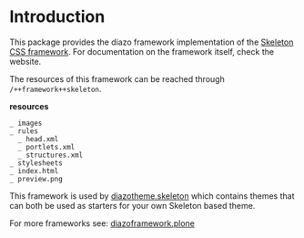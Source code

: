 Introduction
============
This package provides the diazo framework implementation of the
[Skeleton CSS framework](http://www.skeleton.co.uk/). For documentation
on the framework itself, check the website.

The resources of this framework can be reached through 
`/++framework++skeleton`.

**resources**

    _ images
    _ rules
      _ head.xml
      _ portlets.xml
      _ structures.xml
    _ stylesheets
    _ index.html
    _ preview.png

This framework is used by 
 [diazotheme.skeleton](https://github.com/TH-code/diazotheme.skeleton) 
which contains themes that can both be used as starters for 
your own Skeleton based theme.

For more frameworks see: 
[diazoframework.plone](https://github.com/TH-code/diazoframework.plone#current-frameworks)
